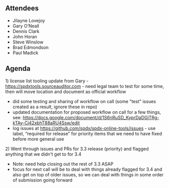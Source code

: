 ## Attendees

  - Jilayne Lovejoy
  - Gary O’Neall
  - Dennis Clark
  - John Horan
  - Steve Winslow
  - Brad Edmondson
  - Paul Madick

## Agenda

1\) license list tooling update from Gary -
<https://spdxtools.sourceauditor.com> - need legal team to test for some
time, then will move location and document as official workflow

  - did some testing and sharing of workflow on call (some "test" issues
    created as a result, ignore these in repo)
  - updated documentation for proposed workflow on call for a few
    things, see:
    <https://docs.google.com/document/d/1S6nRuSD_KyprDaDGjTRg-kTAy-Cj42xbhT88aRU4Ssw/edit>
  - log issues at <https://github.com/spdx/spdx-online-tools/issues> -
    use label, “required for release” for priority items that we need to
    have fixed before more general use

2\) Went through issues and PRs for 3.3 release (priority) and flagged
anything that we didn't get to for 3.4

  - Note: need help closing out the rest of 3.3 ASAP
  - focus for next call will be to deal with things already flagged for
    3.4 and also get on top of older issues, so we can deal with things
    in some order of submission going forward
